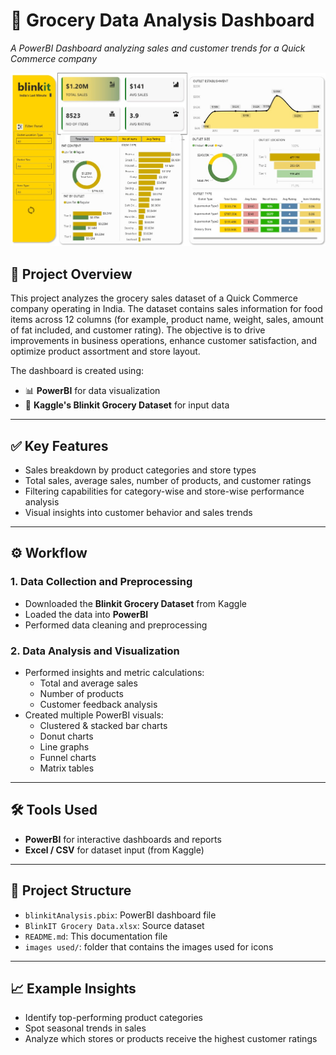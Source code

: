 # 🛒 Grocery Data Analysis Dashboard  
_A PowerBI Dashboard analyzing sales and customer trends for a Quick Commerce company_

![](GroceryDashboard1.jpeg)  

## 📌 Project Overview

This project analyzes the grocery sales dataset of a Quick Commerce company operating in India. The dataset contains sales information for food items across 12 columns (for example, product name, weight, sales, amount of fat included, and customer rating). The objective is to drive improvements in business operations, enhance customer satisfaction, and optimize product assortment and store layout.

The dashboard is created using:
- 📊 **PowerBI** for data visualization
- 📂 **Kaggle's Blinkit Grocery Dataset** for input data

---

## ✅ Key Features
- Sales breakdown by product categories and store types
- Total sales, average sales, number of products, and customer ratings
- Filtering capabilities for category-wise and store-wise performance analysis
- Visual insights into customer behavior and sales trends

---

## ⚙️ Workflow

### 1. Data Collection and Preprocessing
- Downloaded the **Blinkit Grocery Dataset** from Kaggle
- Loaded the data into **PowerBI**
- Performed data cleaning and preprocessing

### 2. Data Analysis and Visualization
- Performed insights and metric calculations:
  - Total and average sales
  - Number of products
  - Customer feedback analysis
- Created multiple PowerBI visuals:
  - Clustered & stacked bar charts
  - Donut charts
  - Line graphs
  - Funnel charts
  - Matrix tables

---

## 🛠️ Tools Used
- **PowerBI** for interactive dashboards and reports
- **Excel / CSV** for dataset input (from Kaggle)

---

## 📁 Project Structure
- `blinkitAnalysis.pbix`: PowerBI dashboard file
- `BlinkIT Grocery Data.xlsx`: Source dataset
- `README.md`: This documentation file
- `images used/`: folder that contains the images used for icons

---

## 📈 Example Insights
- Identify top-performing product categories
- Spot seasonal trends in sales
- Analyze which stores or products receive the highest customer ratings
